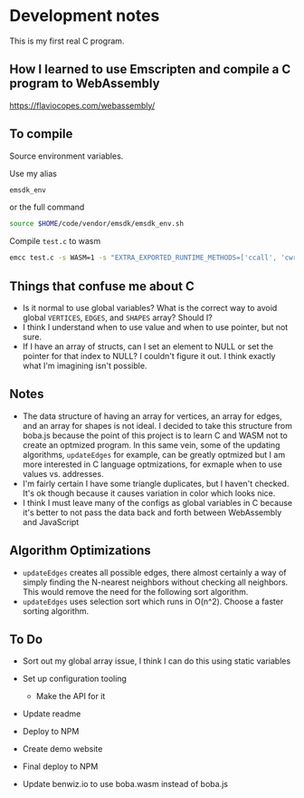 # Development notes

This is my first real C program.

## How I learned to use Emscripten and compile a C program to WebAssembly

https://flaviocopes.com/webassembly/

## To compile

Source environment variables.

Use my alias

```sh
emsdk_env
```

or the full command

```sh
source $HOME/code/vendor/emsdk/emsdk_env.sh
```

Compile `test.c` to wasm

```sh
emcc test.c -s WASM=1 -s "EXTRA_EXPORTED_RUNTIME_METHODS=['ccall', 'cwrap']"
```

## Things that confuse me about C

- Is it normal to use global variables? What is the correct way to avoid global `VERTICES`, `EDGES`, and `SHAPES` array? Should I?
- I think I understand when to use value and when to use pointer, but not sure.
- If I have an array of structs, can I set an element to NULL or set the pointer for that index to NULL? I couldn't figure it out. I think exactly what I'm imagining isn't possible.

## Notes

- The data structure of having an array for vertices, an array for edges, and an array for shapes is not ideal. I decided to take this structure from boba.js because the point of this project is to learn C and WASM not to create an optmized program. In this same vein, some of the updating algorithms, `updateEdges` for example, can be greatly optmized but I am more interested in C language optmizations, for exmaple when to use values vs. addresses.
- I'm fairly certain I have some triangle duplicates, but I haven't checked. It's ok though because it causes variation in color which looks nice.
- I think I must leave many of the configs as global variables in C because it's better to not pass the data back and forth between WebAssembly and JavaScript

## Algorithm Optimizations

- `updateEdges` creates all possible edges, there almost certainly a way of simply finding the N-nearest neighbors without checking all neighbors. This would remove the need for the following sort algorithm.
- `updateEdges` uses selection sort which runs in O(n^2). Choose a faster sorting algorithm.

## To Do

- Sort out my global array issue, I think I can do this using static variables

- Set up configuration tooling
  - Make the API for it
- Update readme
- Deploy to NPM
- Create demo website
- Final deploy to NPM
- Update benwiz.io to use boba.wasm instead of boba.js
